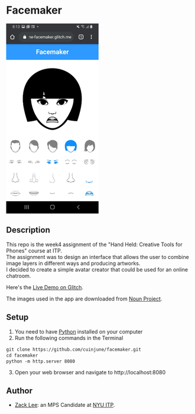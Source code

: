 # Facemaker
<img src="screenshot.jpeg" width="250"/>

## Description

This repo is the week4 assignment of the "Hand Held: Creative Tools for Phones" course at ITP.  
The assignment was to design an interface that allows the user to combine image layers in different ways and producing artworks.  
I decided to create a simple avatar creator that could be used for an online chatroom.

Here's the [Live Demo on Glitch](https://cuinjune-facemaker.glitch.me/).

The images used in the app are downloaded from [Noun Project](https://thenounproject.com/).

## Setup

1. You need to have [Python](https://realpython.com/installing-python/) installed on your computer
2. Run the following commands in the Terminal
```
git clone https://github.com/cuinjune/facemaker.git
cd facemaker
python -m http.server 8080
```
3. Open your web browser and navigate to http://localhost:8080

## Author
* [Zack Lee](https://www.cuinjune.com/about): an MPS Candidate at [NYU ITP](https://itp.nyu.edu).
